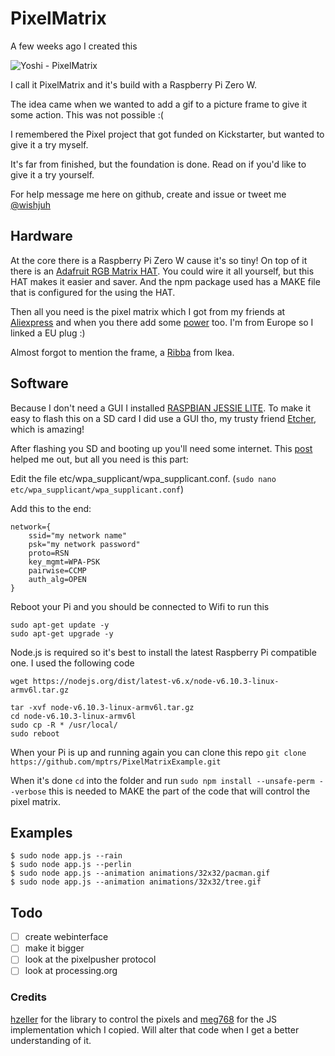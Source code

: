 # PixelMatrix
A few weeks ago I created this

![Yoshi - PixelMatrix](https://github.com/mptrs/PixelMatrixExample/raw/master/yoshi.gif)

I call it PixelMatrix and it's build with a Raspberry Pi Zero W.

The idea came when we wanted to add a gif to a picture frame to give it some action. This was not possible :(

I remembered the Pixel project that got funded on Kickstarter, but wanted to give it a try myself.

It's far from finished, but the foundation is done. Read on if you'd like to give it a try yourself.

For help message me here on github, create and issue or tweet me [@wishjuh](https://twitter.com/wishjuh)

## Hardware
At the core there is a Raspberry Pi Zero W cause it's so tiny! On top of it there is an [Adafruit RGB Matrix HAT](https://www.adafruit.com/product/2345). You could wire it all yourself, but this HAT makes it easier and saver. And the npm package used has a MAKE file that is configured for the using the HAT.

Then all you need is the pixel matrix which I got from my friends at [Aliexpress](https://www.aliexpress.com/item/192X192mm-32X16-pixels-1-16-scan-3in1-SMD-RGB-full-color-p6-led-module-for-indoor/32731095336.html) and when you there add some [power](https://www.aliexpress.com/item/1PCS-5V4A-AC-100V-240V-Converter-Adapter-DC-5V-4A-4000mA-Power-Supply-EU-Plug-5/32729613841.html) too. I'm from Europe so I linked a EU plug :)

Almost forgot to mention the frame, a [Ribba](http://www.ikea.com/us/en/catalog/products/00078032/) from Ikea.

## Software
Because I don't need a GUI I installed [RASPBIAN JESSIE LITE](https://www.raspberrypi.org/downloads/raspbian/). To make it easy to flash this on a SD card I did use a GUI tho, my trusty friend [Etcher](https://etcher.io/), which is amazing!

After flashing you SD and booting up you'll need some internet. This [post](https://davidmaitland.me/2015/12/raspberry-pi-zero-headless-setup/) helped me out, but all you need is this part:

Edit the file etc/wpa_supplicant/wpa_supplicant.conf. 
(`sudo nano etc/wpa_supplicant/wpa_supplicant.conf`)

Add this to the end:

    network={ 
        ssid="my network name"
        psk="my network password"
        proto=RSN
        key_mgmt=WPA-PSK
        pairwise=CCMP
        auth_alg=OPEN
    }

Reboot your Pi and you should be connected to Wifi to run this

    sudo apt-get update -y
    sudo apt-get upgrade -y

Node.js is required so it's best to install the latest Raspberry Pi compatible one. I used the following code

    wget https://nodejs.org/dist/latest-v6.x/node-v6.10.3-linux-armv6l.tar.gz

    tar -xvf node-v6.10.3-linux-armv6l.tar.gz
    cd node-v6.10.3-linux-armv6l
    sudo cp -R * /usr/local/
    sudo reboot

When your Pi is up and running again you can clone this repo `git clone https://github.com/mptrs/PixelMatrixExample.git`

When it's done `cd` into the folder and run `sudo npm install --unsafe-perm --verbose` this is needed to MAKE the part of the code that will control the pixel matrix.

## Examples

    $ sudo node app.js --rain
    $ sudo node app.js --perlin
    $ sudo node app.js --animation animations/32x32/pacman.gif
    $ sudo node app.js --animation animations/32x32/tree.gif

## Todo

- [ ] create webinterface
- [ ] make it bigger
- [ ] look at the pixelpusher protocol
- [ ] look at processing.org

### Credits
[hzeller](https://github.com/hzeller/rpi-rgb-led-matrix) for the library to control the pixels and [meg768](https://github.com/meg768/hzeller-matrix-example) for the JS implementation which I copied. Will alter that code when I get a better understanding of it.

